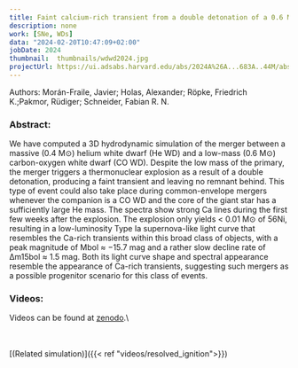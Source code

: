 ```yaml
---
title: Faint calcium-rich transient from a double detonation of a 0.6 M⊙ carbon-oxygen white dwarf star
description: none
work: [SNe, WDs]
data: "2024-02-20T10:47:09+02:00"
jobDate: 2024
thumbnail:  thumbnails/wdwd2024.jpg
projectUrl: https://ui.adsabs.harvard.edu/abs/2024A%26A...683A..44M/abstract 
---
```


Authors: Morán-Fraile, Javier; Holas, Alexander; Röpke, Friedrich K.;Pakmor, Rüdiger; Schneider, Fabian R. N.


### Abstract:

We have computed a 3D hydrodynamic simulation of the merger between a massive (0.4 M⊙) helium white dwarf (He WD) and a low-mass (0.6 M⊙) carbon-oxygen white dwarf (CO WD). Despite the low mass of the primary, the merger triggers a thermonuclear explosion as a result of a double detonation, producing a faint transient and leaving no remnant behind. This type of event could also take place during common-envelope mergers whenever the companion is a CO WD and the core of the giant star has a sufficiently large He mass. The spectra show strong Ca lines during the first few weeks after the explosion. The explosion only yields < 0.01 M⊙ of 56Ni, resulting in a low-luminosity Type Ia supernova-like light curve that resembles the Ca-rich transients within this broad class of objects, with a peak magnitude of Mbol ≈ −15.7 mag and a rather slow decline rate of Δm15bol ≈ 1.5 mag. Both its light curve shape and spectral appearance resemble the appearance of Ca-rich transients, suggesting such mergers as a possible progenitor scenario for this class of events.


### Videos:

Videos can be found at [zenodo](https://doi.org/10.5281/zenodo.8268166).\


</br>

</br>
[(Related simulation)]({{< ref "videos/resolved_ignition">}})
</br>


